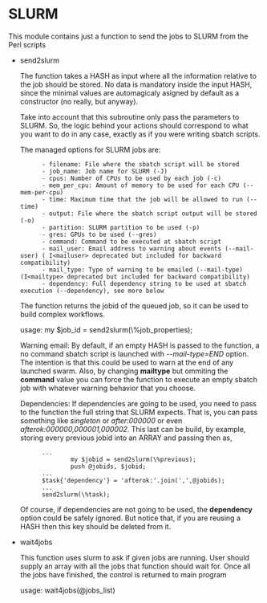 # SLURM

This module contains just a function to send the jobs to SLURM 
from the Perl scripts

- send2slurm

    The function takes a HASH as input where all the information 
    relative to the job should be stored. No data is mandatory 
    inside the input HASH, since the minimal values are automagicaly
    asigned by default as a constructor (no really, but anyway).

    Take into account that this subroutine only pass the parameters 
    to SLURM. So, the logic behind your actions should correspond
    to what you want to do in any case, exactly as if you were 
    writing sbatch scripts.

    The managed options for SLURM jobs are:

            - filename: File where the sbatch script will be stored
            - job_name: Job name for SLURM (-J) 
            - cpus: Number of CPUs to be used by each job (-c)
            - mem_per_cpu: Amount of memory to be used for each CPU (--mem-per-cpu)
            - time: Maximum time that the job will be allowed to run (--time)
            - output: File where the sbatch script output will be stored (-o)
            - partition: SLURM partition to be used (-p)
            - gres: GPUs to be used (--gres)
            - command: Command to be executed at sbatch script
            - mail_user: Email address to warning about events (--mail-user) ( I<mailuser> deprecated but included for backward compatibility)
            - mail_type: Type of warning to be emailed (--mail-type) (I<mailtype> deprecated but included for backward compatibility)
            - dependency: Full dependency string to be used at sbatch execution (--dependency), see more below

    The function returns the jobid of the queued job, so it can be used to 
    build complex workflows.

    usage: my $job\_id = send2slurm(\\%job\_properties);

    Warning email: By default, if an empty HASH is passed to the function, 
    a no command sbatch script is launched
    with _--mail-type=END_ option. The intention is that this could be used to
    warn at the end of any launched swarm. Also, by changing **mailtype** but 
    ommiting the **command** value you can force the function to execute 
    an empty sbatch job with whatever warning behavior that you choose.

    Dependencies: If dependencies are going to be used, you need to pass to
    the function the full string that SLURM expects. That is, you can pass something 
    like _singleton_ or _after:000000_ or even _afterok:000000,000001,000002_. 
    This last can be build, by example, storing every previous jobid into an ARRAY
    and passing then as,

            ...
                    my $jobid = send2slurm(\%previous);
                    push @jobids, $jobid;
            ...
            $task{'dependency'} = 'afterok:'.join(',',@jobids);
            ...
            send2slurm(\%task);

    Of course, if dependencies are not going to be used, the 
    **dependency** option could be safely ignored. But notice that, if you are 
    reusing a HASH then this key should be deleted from it. 

- wait4jobs

    This function uses slurm to ask if given jobs are running. User should supply an array with all the
    jobs that function should wait for. Once all the jobs have finished, the control is returned to main 
    program

    usage: wait4jobs(@jobs\_list) 
